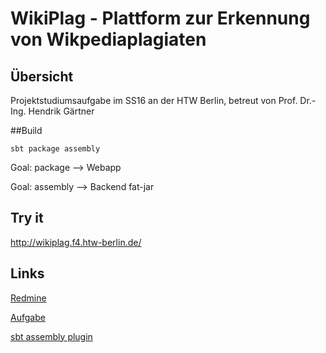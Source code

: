 # WikiPlag - Plattform zur Erkennung von Wikpediaplagiaten

## Übersicht

Projektstudiumsaufgabe im SS16 an der HTW Berlin, betreut von Prof. Dr.-Ing. Hendrik Gärtner

##Build
```
sbt package assembly
```
Goal: package --> Webapp

Goal: assembly --> Backend fat-jar

## Try it
http://wikiplag.f4.htw-berlin.de/

## Links
[Redmine](https://studi.f4.htw-berlin.de/redmine/projects/0-wikiplag) 

[Aufgabe](http://puck.f4.htw-berlin.de/hgaertner/veranstaltungen/projektstudium/ss-2016/)

[sbt assembly plugin](https://github.com/sbt/sbt-assembly)
